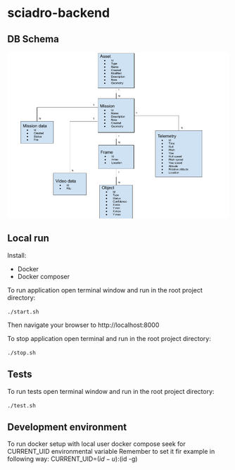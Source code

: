 # sciadro-backend

## DB Schema
![DB schema](db-schema.png)

## Local run

Install:
- Docker
- Docker composer

To run application open terminal window and run in the root project directory:

```./start.sh```

Then navigate your browser to http://localhost:8000

To stop application open terminal and run in the root project directory:

```./stop.sh```

## Tests

To run tests open terminal window and run in the root project directory:

```./test.sh```


## Development environment

To run docker setup with local user docker compose seek for CURRENT_UID environmental variable
Remember to set it fir example in following way:
CURRENT_UID=$(id -u):$(id -g)